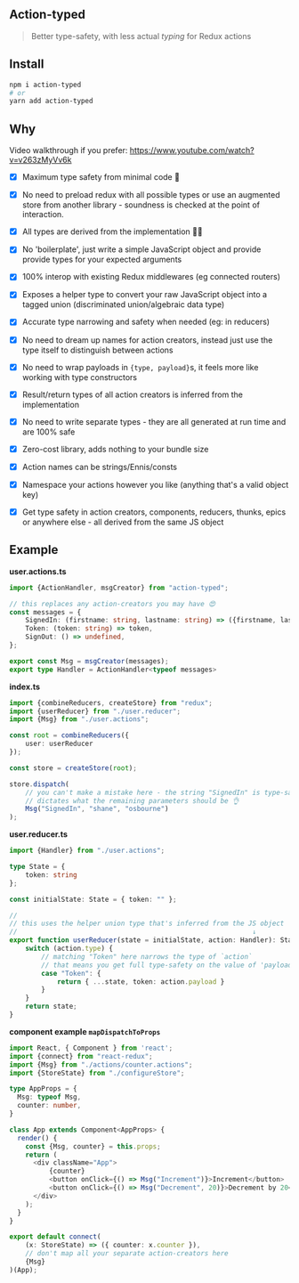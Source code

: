 ## Action-typed

> Better type-safety, with less actual *typing* for Redux actions

## Install

```bash
npm i action-typed
# or
yarn add action-typed
```

## Why

Video walkthrough if you prefer: https://www.youtube.com/watch?v=v263zMyVv6k

- [x] Maximum type safety from minimal code 👀
- [x] No need to preload redux with all possible types or use an augmented store from another library - soundness is checked at the point of interaction.
- [x] All types are derived from the implementation 🧙‍♀️
- [x] No 'boilerplate', just write a simple JavaScript object and provide provide types for your expected arguments
- [x] 100% interop with existing Redux middlewares (eg connected routers)
- [x] Exposes a helper type to convert your raw JavaScript object into a tagged union (discriminated union/algebraic data type)
- [x] Accurate type narrowing and safety when needed (eg: in reducers)
- [x] No need to dream up names for action creators, instead just use the type itself to distinguish between actions
- [x] No need to wrap payloads in `{type, payload}`s, it feels more like working with type constructors
- [x] Result/return types of all action creators is inferred from the implementation
- [x] No need to write separate types - they are all generated at run time and are 100% safe
- [x] Zero-cost library, adds nothing to your bundle size
- [x] Action names can be strings/Ennis/consts
- [x] Namespace your actions however you like (anything that's a valid object key)
- [x] Get type safety in action creators, components, reducers, thunks, epics or anywhere else - all derived from the same JS object


## Example

**user.actions.ts**

```ts
import {ActionHandler, msgCreator} from "action-typed";

// this replaces any action-creators you may have 😍
const messages = {
    SignedIn: (firstname: string, lastname: string) => ({firstname, lastname}),
    Token: (token: string) => token,
    SignOut: () => undefined,
};

export const Msg = msgCreator(messages);
export type Handler = ActionHandler<typeof messages>
```

**index.ts**

```ts
import {combineReducers, createStore} from "redux";
import {userReducer} from "./user.reducer";
import {Msg} from "./user.actions";

const root = combineReducers({
    user: userReducer
});

const store = createStore(root);

store.dispatch(
    // you can't make a mistake here - the string "SignedIn" is type-safe, and it
    // dictates what the remaining parameters should be 👌
    Msg("SignedIn", "shane", "osbourne")
);
```

**user.reducer.ts**

```ts
import {Handler} from "./user.actions";

type State = {
    token: string
};

const initialState: State = { token: "" };

//
// this uses the helper union type that's inferred from the JS object
//                                                           ↓
export function userReducer(state = initialState, action: Handler): State { 
    switch (action.type) {
        // matching "Token" here narrows the type of `action`
        // that means you get full type-safety on the value of 'payload' 👌
        case "Token": {
            return { ...state, token: action.payload }
        }
    }
    return state;
}
```

**component example `mapDispatchToProps`**
```ts
import React, { Component } from 'react';
import {connect} from "react-redux";
import {Msg} from "./actions/counter.actions";
import {StoreState} from "./configureStore";

type AppProps = {
  Msg: typeof Msg,
  counter: number,
}

class App extends Component<AppProps> {
  render() {
    const {Msg, counter} = this.props;
    return (
      <div className="App">
          {counter}
          <button onClick={() => Msg("Increment")}>Increment</button>
          <button onClick={() => Msg("Decrement", 20)}>Decrement by 20</button>
      </div>
    );
  }
}

export default connect(
    (x: StoreState) => ({ counter: x.counter }),
    // don't map all your separate action-creators here
    {Msg}
)(App);
```